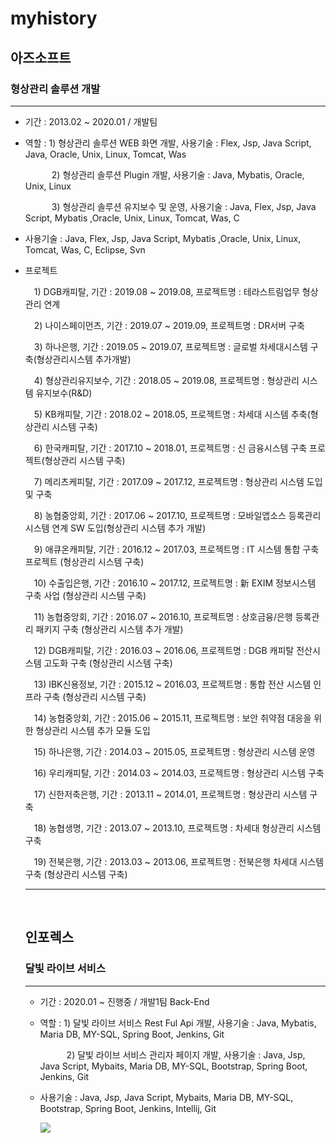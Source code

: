 # myhistory

<h2>아즈소프트</h2>

<h3>형상관리 솔루션 개발</h3>
<hr></hr>
<ul>
 <li>
  <p>기간 : 2013.02 ~ 2020.01 / 개발팀</p>
 </li>
 <li>
  <p>역할 : 1) 형상관리 솔루션 WEB 화면 개발, 사용기술 : Flex, Jsp, Java Script, Java, Oracle, Unix, Linux, Tomcat, Was</p>
  <p>　　　2) 형상관리 솔루션 Plugin 개발, 사용기술 : Java, Mybatis, Oracle, Unix, Linux</p>
  <p>　　　3) 형상관리 솔루션 유지보수 및 운영, 사용기술 : Java, Flex, Jsp, Java Script, Mybatis ,Oracle, Unix, Linux, Tomcat, Was, C<br/></p>
 </li>
 <li>
  <p>사용기술 : Java, Flex, Jsp, Java Script, Mybatis ,Oracle, Unix, Linux, Tomcat, Was, C, Eclipse, Svn</p>
 </li>
 <li>
  <p>프로젝트 </p>
  <p>　1) DGB캐피탈,     기간 : 2019.08 ~ 2019.08, 프로젝트명 : 테라스트림업무 형상관리 연계</p>
  <p>　2) 나이스페이먼츠, 기간 : 2019.07 ~ 2019.09, 프로젝트명 : DR서버 구축</p>
  <p>　3) 하나은행,       기간 : 2019.05 ~ 2019.07, 프로젝트명 : 글로벌 차세대시스템 구축(형상관리시스템 추가개발)</p>
  <p>　4) 형상관리유지보수, 기간 : 2018.05 ~ 2019.08, 프로젝트명 : 형상관리 시스템 유지보수(R&D)</p>
  <p>　5) KB캐피탈, 기간 : 2018.02 ~ 2018.05, 프로젝트명 : 차세대 시스템 추축(형상관리 시스템 구축)</p>
  <p>　6) 한국캐피탈, 기간 : 2017.10 ~ 2018.01, 프로젝트명 : 신 금융시스템 구축 프로젝트(형상관리 시스템 구축)</p>
  <p>　7) 메리츠케피탈, 기간 : 2017.09 ~ 2017.12, 프로젝트명 : 형상관리 시스템 도입 및 구축</p>
  <p>　8) 농협중앙회, 기간 : 2017.06 ~ 2017.10, 프로젝트명 : 모바일앱소스 등록관리시스템 연계 SW 도입(형상관리 시스템 추가 개발)</p>
  <p>　9) 애큐온캐피탈, 기간 : 2016.12 ~ 2017.03, 프로젝트명 : IT 시스템 통합 구축 프로젝트 (형상관리 시스템 구축)</p>
  <p>　10) 수출입은행, 기간 : 2016.10 ~ 2017.12, 프로젝트명 : 新 EXIM 정보시스템 구축 사업 (형상관리 시스템 구축)</p>
  <p>　11) 농협중앙회, 기간 : 2016.07 ~ 2016.10, 프로젝트명 : 상호금융/은행 등록관리 패키지 구축 (형상관리 시스템 추가 개발)</p>
  <p>　12) DGB캐피탈, 기간 : 2016.03 ~ 2016.06, 프로젝트명 : DGB 캐피탈 전산시스템 고도화 구축 (형상관리 시스템 구축)</p>
  <p>　13) IBK신용정보, 기간 : 2015.12 ~ 2016.03, 프로젝트명 : 통합 전산 시스템 인프라 구축 (형상관리 시스템 구축)</p>
  <p>　14) 농협중앙회, 기간 : 2015.06 ~ 2015.11, 프로젝트명 : 보안 취약점 대응을 위한 형상관리 시스템 추가 모듈 도입</p>
  <p>　15) 하나은행, 기간 : 2014.03 ~ 2015.05, 프로젝트명 : 형상관리 시스템 운영</p>
  <p>　16) 우리캐피탈, 기간 : 2014.03 ~ 2014.03, 프로젝트명 : 형상관리 시스템 구축</p>
  <p>　17) 신한저축은행, 기간 : 2013.11 ~ 2014.01, 프로젝트명 : 형상관리 시스템 구축</p>
  <p>　18) 농협생명, 기간 : 2013.07 ~ 2013.10, 프로젝트명 : 차세대 형상관리 시스템 구축</p>
  <p>　19) 전북은행, 기간 : 2013.03 ~ 2013.06, 프로젝트명 : 전북은행 차세대 시스템 구축 (형상관리 시스템 구축)</p>
 </li>

<hr></hr>
<br/>

<h2>인포렉스</h2>

<h3>달빛 라이브 서비스</h3>
<hr></hr>

<ul>
 <li>
  <p>기간 : 2020.01 ~ 진행중 / 개발1팀 Back-End</p>
 </li>
 <li>
  <p>역할 : 1) 달빛 라이브 서비스 Rest Ful Api 개발, 사용기술 : Java, Mybatis, Maria DB, MY-SQL, Spring Boot, Jenkins, Git</p>
  <p>　　　2) 달빛 라이브 서비스 관리자 페이지 개발, 사용기술 :  Java, Jsp, Java Script, Mybaits, Maria DB, MY-SQL, Bootstrap, Spring Boot, Jenkins, Git </p>
 </li>
 <li>
  <p>사용기술 : Java, Jsp, Java Script, Mybaits, Maria DB, MY-SQL, Bootstrap, Spring Boot, Jenkins, Intellij, Git</p>
 </li>

<img src="https://raw.githubusercontent.com/kobyunggwon/myHistory/main/image/dalbitLive.png">
